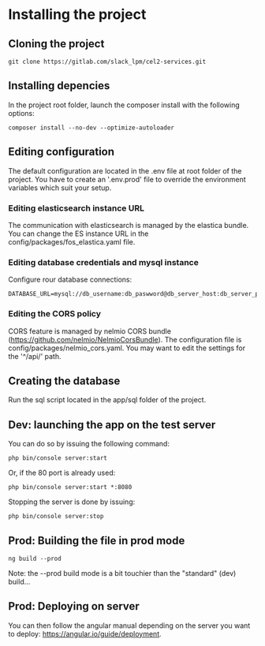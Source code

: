 # Installing the project

## Cloning the project

```
git clone https://gitlab.com/slack_lpm/cel2-services.git
```

## Installing depencies

In the project root folder, launch the composer install with the following options:

```
composer install --no-dev --optimize-autoloader
```

## Editing configuration

The default configuration are located in the .env file at root folder of the project. You have to create an '.env.prod' file to override the environment variables which suit your setup.

### Editing elasticsearch instance URL

The communication with elasticsearch is managed by the elastica bundle. You can change the ES instance URL in the config/packages/fos_elastica.yaml file.

### Editing database credentials and mysql instance 

Configure rour database connections:

```
DATABASE_URL=mysql://db_username:db_paswword@db_server_host:db_server_port/db_name
```
### Editing the CORS policy

CORS feature is managed by nelmio CORS bundle (https://github.com/nelmio/NelmioCorsBundle). The configuration file is config/packages/nelmio_cors.yaml. You may want to edit the settings for the '^/api/' path.

## Creating the database

Run the sql script located in the app/sql folder of the project.

## Dev: launching the app on the test server

You can do so by issuing the following command:

```
php bin/console server:start

```

Or, if the 80 port is already used:

```
php bin/console server:start *:8080

```

Stopping the server is done by issuing:

```
php bin/console server:stop

```


## Prod: Building the file in prod mode

```
ng build --prod
```

Note: the --prod build mode is a bit touchier than the "standard" (dev) build...

## Prod: Deploying on server


You can then follow the angular manual depending on the server you want to deploy: https://angular.io/guide/deployment.

